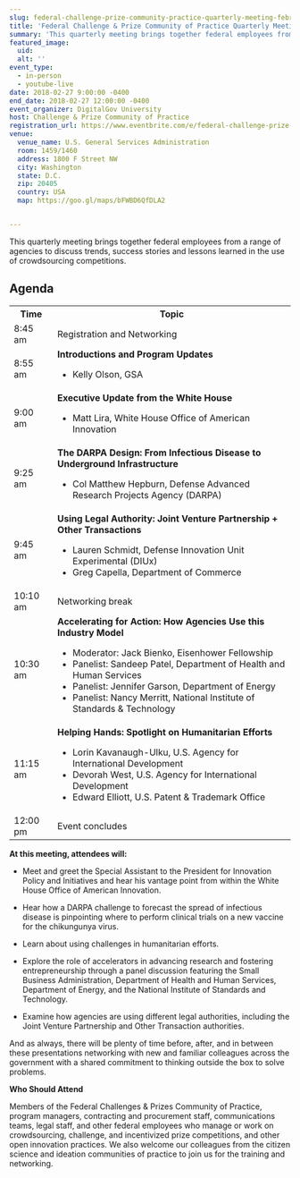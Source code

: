 ```yaml
---
slug: federal-challenge-prize-community-practice-quarterly-meeting-february-2018
title: 'Federal Challenge & Prize Community of Practice Quarterly Meeting'
summary: 'This quarterly meeting brings together federal employees from a range of agencies to discuss trends, success stories and lessons learned in the use of crowdsourcing competitions&#46;'
featured_image:
  uid:
  alt: ''
event_type:
  - in-person
  - youtube-live
date: 2018-02-27 9:00:00 -0400
end_date: 2018-02-27 12:00:00 -0400
event_organizer: DigitalGov University
host: Challenge & Prize Community of Practice
registration_url: https://www.eventbrite.com/e/federal-challenge-prize-community-of-practice-quarterly-meeting-registration-41463270759
venue:
  venue_name: U.S. General Services Administration
  room: 1459/1460
  address: 1800 F Street NW
  city: Washington
  state: D.C.
  zip: 20405
  country: USA
  map: https://goo.gl/maps/bFWBD6QfDLA2


---
```


This quarterly meeting brings together federal employees from a range of agencies to discuss trends, success stories and lessons learned in the use of crowdsourcing competitions.

## Agenda

<table>
  <tr>
    <th>Time</th>
    <th>Topic</th>
  </tr>
  <tr>
    <td>8:45 am</td>
    <td>Registration and Networking</td>
  </tr>
  <tr>
    <td>8:55 am</td>
    <td><strong>Introductions and Program Updates</strong><ul><li>Kelly Olson, GSA</li></ul></td>
  </tr>
   <tr>
    <td>9:00 am</td>
    <td><strong>Executive Update from the White House</strong><ul><li>Matt Lira, White House Office of American Innovation </li></ul></td>
  </tr>
  <tr>
    <td>9:25 am</td>
    <td><strong>The DARPA Design: From Infectious Disease to Underground Infrastructure</strong><ul><li>Col Matthew Hepburn, Defense Advanced Research Projects Agency (DARPA)</li></ul></td>
  </tr>
  <tr>
    <td>9:45 am</td>
    <td><strong>Using Legal Authority: Joint Venture Partnership + Other Transactions</strong><ul><li>Lauren Schmidt, Defense Innovation Unit Experimental (DIUx)</li><li>Greg Capella, Department of Commerce </li></ul></td>
  </tr>
  <tr>
    <td>10:10 am</td>
    <td>Networking break</td>
  </tr>
  <tr>
    <td>10:30 am</td>
    <td><strong>Accelerating for Action: How Agencies Use this Industry Model</strong><ul><li>Moderator: Jack Bienko, Eisenhower Fellowship</li><li> Panelist: Sandeep Patel, Department of Health and Human Services</li><li>Panelist: Jennifer Garson, Department of Energy</li><li>Panelist: Nancy Merritt, National Institute of Standards & Technology </li> </ul></td>
  </tr>
  <tr>
    <td>11:15 am</td>
    <td><strong>Helping Hands: Spotlight on Humanitarian Efforts</strong><ul><li>Lorin Kavanaugh-Ulku, U.S. Agency for International Development</li><li>Devorah West, U.S. Agency for International Development</li><li>Edward Elliott,  U.S. Patent & Trademark Office</li></ul></td>
  </tr>
  <tr>
    <td>12:00 pm</td>
    <td>Event concludes</td>
  </tr>
</table>

**At this meeting, attendees will:**

- Meet and greet the Special Assistant to the President for Innovation Policy and Initiatives and hear his vantage point from within the White House Office of American Innovation.

- Hear how a DARPA challenge to forecast the spread of infectious disease is pinpointing where to perform clinical trials on a new vaccine for the chikungunya virus.

- Learn about using challenges in humanitarian efforts.

- Explore the role of accelerators in advancing research and fostering entrepreneurship through a panel discussion featuring the Small Business Administration, Department of Health and Human Services, Department of Energy, and the National Institute of Standards and Technology.

- Examine how agencies are using different legal authorities, including the Joint Venture Partnership and Other Transaction authorities.

And as always, there will be plenty of time before, after, and in between these presentations networking with new and familiar colleagues across the government with a shared commitment to thinking outside the box to solve problems.

**Who Should Attend**

Members of the Federal Challenges & Prizes Community of Practice, program managers, contracting and procurement staff, communications teams, legal staff, and other federal employees who manage or work on crowdsourcing, challenge, and incentivized prize competitions, and other open innovation practices. We also welcome our colleagues from the citizen science and ideation communities of practice to join us for the training and networking.
